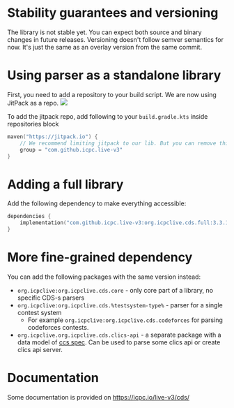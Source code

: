 # Stability guarantees and versioning

The library is not stable yet. You can expect both source and binary
changes in future releases. Versioning doesn't follow semver semantics for now. 
It's just the same as an overlay version from the same commit. 

# Using parser as a standalone library

First, you need to add a repository to your build script. We are now using JitPack as a repo.
[![](https://jitpack.io/v/icpc/live-v3.svg)](https://jitpack.io/#icpc/live-v3)

To add the jitpack repo, add following to your `build.gradle.kts` inside repositories block

```kotlin
maven("https://jitpack.io") {
    // We recommend limiting jitpack to our lib. But you can remove this line if you don't care. 
    group = "com.github.icpc.live-v3"
}
```

# Adding a full library

Add the following dependency to make everything accessible: 

```kotlin
dependencies {
    implementation("com.github.icpc.live-v3:org.icpclive.cds.full:3.3.1")
}
```

# More fine-grained dependency

You can add the following packages with the same version instead:
* `org.icpclive:org.icpclive.cds.core` - only core part of a library, no specific CDS-s parsers
* `org.icpclive:org.icpclive.cds.%testsystem-type%` - parser for a single contest system
  * For example `org.icpclive:org.icpclive.cds.codeforces` for parsing codeforces contests. 
* `org.icpclive.org.icpclive.cds.clics-api` - a separate package with a data model of [ccs spec](https://ccs-specs.icpc.io/). 
   Can be used to parse some clics api or create clics api server.

# Documentation

Some documentation is provided on https://icpc.io/live-v3/cds/